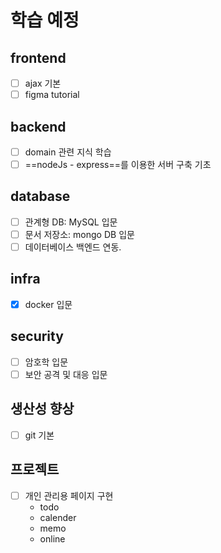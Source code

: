 # 학습 예정
## frontend
- [ ] ajax 기본
- [ ] figma tutorial
## backend
- [ ] domain 관련 지식 학습
- [ ] ==nodeJs - express==를 이용한 서버 구축 기초
## database
- [ ] 관계형 DB: MySQL 입문
- [ ] 문서 저장소: mongo DB 입문
- [ ] 데이터베이스 백엔드 연동.
## infra
- [x] docker 입문
## security
- [ ] 암호학 입문
- [ ] 보안 공격 및 대응 입문
## 생산성 향상
- [ ] git 기본
## 프로젝트
- [ ] 개인 관리용 페이지 구현
	- todo
	- calender
	- memo
	- online
